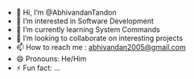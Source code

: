 - 👋 Hi, I’m @AbhivandanTandon
- 👀 I’m interested in Software Development
- 🌱 I’m currently learning System Commands
- 💞️ I’m looking to collaborate on interesting projects
- 📫 How to reach me : abhivandan2005@gmail.com
- 😄 Pronouns: He/Him
- ⚡ Fun fact: ...

<!---
AbhivandanTandon/AbhivandanTandon is a ✨ special ✨ repository because its `README.md` (this file) appears on your GitHub profile.
You can click the Preview link to take a look at your changes.
--->
